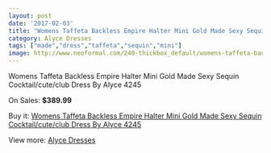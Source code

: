 ```yaml
---
layout: post
date: '2017-02-03'
title: "Womens Taffeta Backless Empire Halter Mini Gold Made Sexy Sequin Cocktail/cute/club Dress By Alyce 4245"
category: Alyce Dresses
tags: ["made","dress","taffeta","sequin","mini"]
image: http://www.neoformal.com/240-thickbox_default/womens-taffeta-backless-empire-halter-mini-gold-made-sexy-sequin-cocktail-cute-club-dress-by-alyce-4245.jpg
---
```

Womens Taffeta Backless Empire Halter Mini Gold Made Sexy Sequin Cocktail/cute/club Dress By Alyce 4245

On Sales: **$389.99**
<a href="https://www.neoformal.com/en/alyce-dresses/84-womens-taffeta-backless-empire-halter-mini-gold-made-sexy-sequin-cocktail-cute-club-dress-by-alyce-4245.html"><amp-img layout="responsive" width="600" height="600" src="//www.neoformal.com/240-thickbox_default/womens-taffeta-backless-empire-halter-mini-gold-made-sexy-sequin-cocktail-cute-club-dress-by-alyce-4245.jpg" alt="Womens Taffeta Backless Empire Halter Mini Gold Made Sexy Sequin Cocktail/cute/club Dress By Alyce 4245 0" /></a>
<a href="https://www.neoformal.com/en/alyce-dresses/84-womens-taffeta-backless-empire-halter-mini-gold-made-sexy-sequin-cocktail-cute-club-dress-by-alyce-4245.html"><amp-img layout="responsive" width="600" height="600" src="//www.neoformal.com/241-thickbox_default/womens-taffeta-backless-empire-halter-mini-gold-made-sexy-sequin-cocktail-cute-club-dress-by-alyce-4245.jpg" alt="Womens Taffeta Backless Empire Halter Mini Gold Made Sexy Sequin Cocktail/cute/club Dress By Alyce 4245 1" /></a>
<a href="https://www.neoformal.com/en/alyce-dresses/84-womens-taffeta-backless-empire-halter-mini-gold-made-sexy-sequin-cocktail-cute-club-dress-by-alyce-4245.html"><amp-img layout="responsive" width="600" height="600" src="//www.neoformal.com/242-thickbox_default/womens-taffeta-backless-empire-halter-mini-gold-made-sexy-sequin-cocktail-cute-club-dress-by-alyce-4245.jpg" alt="Womens Taffeta Backless Empire Halter Mini Gold Made Sexy Sequin Cocktail/cute/club Dress By Alyce 4245 2" /></a>

Buy it: [Womens Taffeta Backless Empire Halter Mini Gold Made Sexy Sequin Cocktail/cute/club Dress By Alyce 4245](https://www.neoformal.com/en/alyce-dresses/84-womens-taffeta-backless-empire-halter-mini-gold-made-sexy-sequin-cocktail-cute-club-dress-by-alyce-4245.html "Womens Taffeta Backless Empire Halter Mini Gold Made Sexy Sequin Cocktail/cute/club Dress By Alyce 4245")

View more: [Alyce Dresses](https://www.neoformal.com/en/3-alyce-dresses "Alyce Dresses")